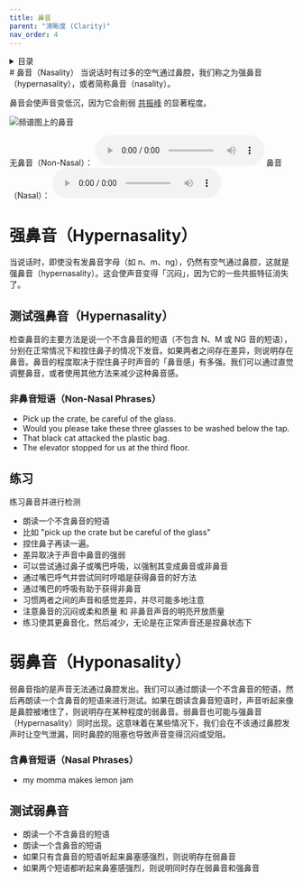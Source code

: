 ```yaml
---
title: 鼻音
parent: "清晰度 (Clarity)"
nav_order: 4
---
```

<details closed markdown="block">
  <summary>
    目录
  </summary>
{: .text-delta }
1. TOC
{:toc}
</details>
# 鼻音（Nasality）
当说话时有过多的空气通过鼻腔，我们称之为强鼻音（hypernasality），或者简称鼻音（nasality）。

鼻音会使声音变低沉，因为它会削弱 [共振峰](/wiki/pages/resonance/#formants) 的显著程度。

![频谱图上的鼻音](/img/spec-nasalcomparison.jpg)

无鼻音（Non-Nasal）：
<audio controls> <source src="/audio/nasality-without.ogg" type="audio/ogg"> Your browser does not support the audio element. </audio>
鼻音（Nasal）：
<audio controls> <source src="/audio/nasality-with.ogg" type="audio/ogg"> Your browser does not support the audio element. </audio>

# 强鼻音（Hyp**er**nasality）
当说话时，即使没有发鼻音字母（如 n、m、ng），仍然有空气通过鼻腔，这就是强鼻音（hypernasality）。这会使声音变得「沉闷」，因为它的一些共振特征消失了。

## 测试强鼻音（Hypernasality）
检查鼻音的主要方法是说一个不含鼻音的短语（不包含 N、M 或 NG 音的短语），分别在正常情况下和捏住鼻子的情况下发音。如果两者之间存在差异，则说明存在鼻音。鼻音的程度取决于捏住鼻子时声音的「鼻音感」有多强。我们可以通过直觉调整鼻音，或者使用其他方法来减少这种鼻音感。

### 非鼻音短语（Non-Nasal Phrases）
- Pick up the crate, be careful of the glass.
- Would you please take these three glasses to be washed below the tap.
- That black cat attacked the plastic bag.
- The elevator stopped for us at the third floor.

## 练习
练习鼻音并进行检测
- 朗读一个不含鼻音的短语
- 比如 "pick up the crate but be careful of the glass"
- 捏住鼻子再读一遍。
- 差异取决于声音中鼻音的强弱
- 可以尝试通过鼻子或嘴巴呼吸，以强制其变成鼻音或非鼻音
- 通过嘴巴呼气并尝试同时哼唱是获得鼻音的好方法
- 通过嘴巴的呼吸有助于获得非鼻音
- 习惯两者之间的声音和感觉差异，并尽可能多地注意
- 注意鼻音的沉闷或柔和质量 和 非鼻音声音的明亮开放质量
- 练习使其更鼻音化，然后减少，无论是在正常声音还是捏鼻状态下

# 弱鼻音（Hyp**o**nasality）
弱鼻音指的是声音无法通过鼻腔发出。我们可以通过朗读一个不含鼻音的短语，然后再朗读一个含鼻音的短语来进行测试。如果在朗读含鼻音短语时，声音听起来像是鼻腔被堵住了，则说明存在某种程度的弱鼻音。弱鼻音也可能与强鼻音（Hypernasality）同时出现。这意味着在某些情况下，我们会在不该通过鼻腔发声时让空气泄漏，同时鼻腔的阻塞也导致声音变得沉闷或受阻。

### 含鼻音短语（Nasal Phrases）
- my momma makes lemon jam

## 测试弱鼻音
- 朗读一个不含鼻音的短语
- 朗读一个含鼻音的短语
- 如果只有含鼻音的短语听起来鼻塞感强烈，则说明存在弱鼻音
- 如果两个短语都听起来鼻塞感强烈，则说明同时存在弱鼻音和强鼻音
